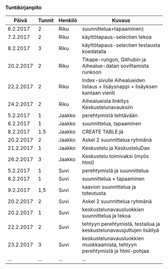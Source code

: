 ### Tuntikirjanpito

Päivä | Tunnit | Henkilö | Kuvaus
--------------- | ----- | ------ | -----
6.2.2017 | 2 | Riku | suunnittelua+tapaaminen}
7.2.2017 | 2 | Riku | käyttötapaus-selectien tekoa
8.2.2017 | 3 | Riku | käyttötapaus-selectien testausta koedatalla
20.2.2017 | 2 | Riku | Tikape-rungon, Githubin ja Aihealue-datan sovittamista runkoon
22.2.2017 | 2 | Riku | Index-sivulle Aihealueiden listaus + lisäysnappi + lisäyksen kantaan vienti
24.2.2017 | 2 | Riku | Aihealueista linkitys Keskustelunavauksiin
5.2.2017 | 1 | Jaakko | perehtymistä tehtävään
6.2.2017 | 1 | Jaakko | suunnittelua, tapaaminen
8.2.2017 | 1.5 | Jaakko | CREATE TABLE:jä
20.2.2017 | 2 | Jaakko | Askel 2 suunnittelua ryhmänä
21.2.2017 | 1 | Jaakko | Keskustelu ja KeskusteluDao
26.2.2017 | 3 | Jaakko | Keskustelu toimivaksi (myös html)
5.2.2017 | 1 | Suvi | perehtymistä ja suunnittelua
6.2.2017 | 1 | Suvi | suunnittelua + tapaaminen
9.2.2017 | 1,5 | Suvi | kaavion suunnittelua ja toteutusta
20.2.2017 | 2 | Suvi | Askel 2 suunnittelua ryhmänä
20.2.2017 | 1 | Suvi | keskustelunavausluokkien suunnittelua ja tekoa
22.2.2017 | 2 | Suvi | tehtyyn perehtymistä, testailua ja keskustelunavausjuttujen lisäilyä
23.2.2017 | 3 | Suvi | keskustelunavausluokkien muokkaamista, tehtyyn perehtymistä ja html-pohjaa
... | ... | ... | ...
